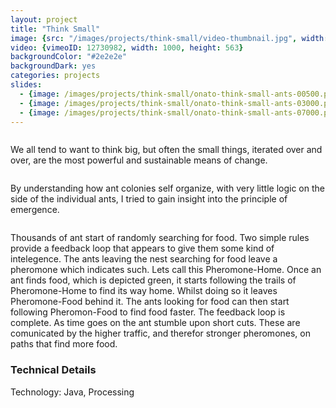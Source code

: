 ```yaml
---
layout: project
title: "Think Small"
image: {src: "/images/projects/think-small/video-thumbnail.jpg", width: 1000, height: 563}
video: {vimeoID: 12730982, width: 1000, height: 563}
backgroundColor: "#2e2e2e"
backgroundDark: yes
categories: projects
slides:
  - {image: /images/projects/think-small/onato-think-small-ants-00500.png, title: "Ants after 500 iterations"}
  - {image: /images/projects/think-small/onato-think-small-ants-03000.png, title: "Ants after 3000 iterations"}
  - {image: /images/projects/think-small/onato-think-small-ants-07000.png, title: "Ants after 7000 iterations"}
---
```

<div class="one_half column">
<p>We all tend to want to think big, but often the small things, iterated over and over, are the most powerful and sustainable means of change.</p>
</div>
<div class="one_half column last">
<p>By understanding how ant colonies self organize, with very little logic on the side of the individual ants, I tried to gain insight into the principle of emergence.</p>
</div>

<p>
Thousands of ant start of randomly searching for food. Two simple rules provide a feedback loop that appears to give them some kind of intelegence. The ants leaving the nest searching for food leave a pheromone which indicates such. Lets call this Pheromone-Home. Once an ant finds food, which is depicted green, it starts following the trails of Pheromone-Home to find its way home. Whilst doing so it leaves Pheromone-Food behind it. The ants looking for food can then start following Pheromon-Food to find food faster. The feedback loop is complete. As time goes on the ant stumble upon short cuts. These are comunicated by the higher traffic, and therefor stronger pheromones, on paths that find more food.
</p>

### Technical Details
Technology: Java, Processing
